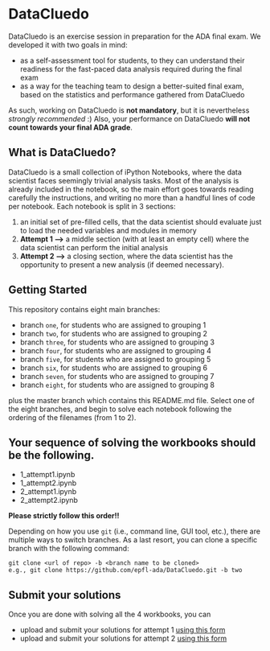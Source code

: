 # DataCluedo

DataCluedo is an exercise session in preparation for the ADA final exam. We developed it with two goals in mind:
* as a self-assessment tool for students, to they can understand their readiness for the fast-paced data analysis required during the final exam
* as a way for the teaching team to design a better-suited final exam, based on the statistics and performance gathered from DataCluedo

As such, working on DataCluedo is **not mandatory**, but it is nevertheless *strongly recommended* :)
Also, your performance on DataCluedo **will not count towards your final ADA grade**.

## What is DataCluedo?

DataCluedo is a small collection of iPython Notebooks, where the data scientist faces seemingly trivial analysis tasks. Most of the analysis is already included in the notebook, so the main effort goes towards reading carefully the instructions, and writing no more than a handful lines of code per notebook. Each notebook is split in 3 sections:
1. an initial set of pre-filled cells, that the data scientist should evaluate just to load the needed variables and modules in memory
2. **Attempt 1 -->** a middle section (with at least an empty cell) where the data scientist can perform the initial analysis
3. **Attempt 2 -->** a closing section, where the data scientist has the opportunity to present a new analysis (if deemed necessary).


## Getting Started
This repository contains eight main branches:
* branch `one`, for students who are assigned to grouping 1
* branch `two`, for students who are assigned to grouping 2
* branch `three`, for students who are assigned to grouping 3
* branch `four`, for students who are assigned to grouping 4
* branch `five`, for students who are assigned to grouping 5
* branch `six`, for students who are assigned to grouping 6
* branch `seven`, for students who are assigned to grouping 7
* branch `eight`, for students who are assigned to grouping 8

plus the master branch which contains this README.md file. Select one of the eight branches, and begin to solve each notebook following the ordering of the filenames (from 1 to 2). 

## Your sequence of solving the workbooks should be the following. 
* 1_attempt1.ipynb
* 1_attempt2.ipynb
* 2_attempt1.ipynb
* 2_attempt2.ipynb

**Please strictly follow this order!!**

Depending on how you use `git` (i.e., command line, GUI tool, etc.), there are multiple ways to switch branches. As a last resort, you can clone a specific branch with the following command:
```
git clone <url of repo> -b <branch name to be cloned>
e.g., git clone https://github.com/epfl-ada/DataCluedo.git -b two
```

## Submit your solutions
Once you are done with solving all the 4 workbooks, you can 
* upload and submit your solutions for attempt 1 [using this form](https://goo.gl/forms/sLBd48WoZDv9KmRt1)
* upload and submit your solutions for attempt 2 [using this form](https://goo.gl/forms/5cnCf4wUkS1sAkYg1)
